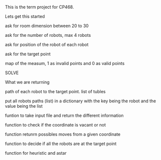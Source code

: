 This is the term project for CP468. 

Lets get this started  



ask for room dimension between 20 to 30  

ask for the number of robots, max 4 robots 

ask for position of the robot of each robot 

ask for the target point 

map of the measum, 1 as invalid points and 0 as valid points 

SOLVE 


What we are returning 

path of each robot to the target point. list of tubles 

put all robots paths (list) in a dictionary with the key being the robot and the value being the list 

funtion to take input file and return the different information 

function to check if the coordinate is vacant or not 

function retunrn possibles moves from a given coordinate 

function to decide if all the robots are at the target point 






function for heuristic and astar 